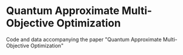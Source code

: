 # Quantum Approximate Multi-Objective Optimization
Code and data accompanying the paper "Quantum Approximate Multi-Objective Optimization"
